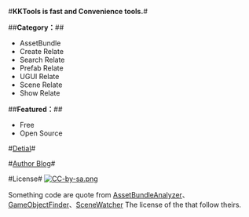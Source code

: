 #**KKTools is fast and Convenience tools.**#

##**Category：**##
* AssetBundle
* Create Relate
* Search Relate
* Prefab Relate
* UGUI Relate
* Scene Relate
* Show Relate

##**Featured：**##
* Free
* Open Source

#[Detial](https://github.com/k79k06k02k/KKTools/blob/master/KKTools/KKTools%20Guide.pdf)#

#[Author Blog](http://k79k06k02k.com/blog)#

#License#
[![CC-by-sa.png](https://i.creativecommons.org/l/by-sa/4.0/88x31.png)](http://creativecommons.org/licenses/by-sa/4.0/)

Something code are quote from [AssetBundleAnalyzer](http://forum.unity3d.com/threads/asset-bundle-analyzer.182413/)、[GameObjectFinder](http://wiki.unity3d.com/index.php/FindGameObjects)、[SceneWatcher](http://wiki.unity3d.com/index.php/SceneViewWindow) The license of the that follow theirs.

